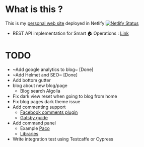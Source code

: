 # What is this ?

This is my [personal web site](https://me.knnect.com) deployed in Netlify [![Netlify Status](https://api.netlify.com/api/v1/badges/20d82071-18b9-4ed5-a309-f1bd223c6296/deploy-status)](https://app.netlify.com/sites/knnect/deploys)

- REST API implementation for Smart 🏠  Operations : [Link](https://github.com/tmkasun/me_api)

# TODO

- ~Add google analytics to blog~ [Done]
- ~Add Helmet and SEO~ [Done]
- Add bottom gutter
- blog about new blog/page
  - Blog search Algolia
- Fix dark view reset when going to blog from home
- Fix blog pages dark theme issue
- Add commenting support
  - [Facebook comments plugin](https://developers.facebook.com/docs/plugins/comments/#)
  - [Gatsby guide](https://www.gatsbyjs.com/docs/how-to/adding-common-features/adding-comments/)
- Add command panel
  - Example [Paco](https://github.com/pacocoursey/paco/tree/master/components/command)
  - [Libraries](https://github.com/asabaylus/react-command-palette)
- Write integration test using Testcaffe or Cypress
